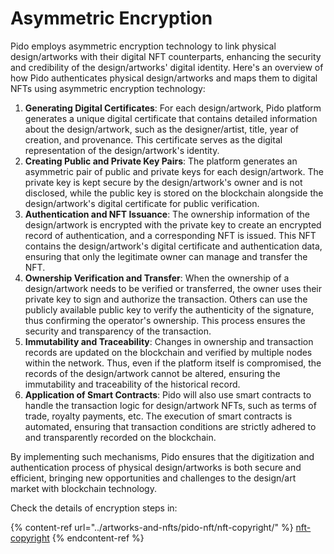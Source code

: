 # Asymmetric Encryption

Pido employs asymmetric encryption technology to link physical design/artworks with their digital NFT counterparts, enhancing the security and credibility of the design/artworks' digital identity. Here's an overview of how Pido authenticates physical design/artworks and maps them to digital NFTs using asymmetric encryption technology:

1. **Generating Digital Certificates**: For each design/artwork, Pido platform generates a unique digital certificate that contains detailed information about the design/artwork, such as the designer/artist, title, year of creation, and provenance. This certificate serves as the digital representation of the design/artwork's identity.
2. **Creating Public and Private Key Pairs**: The platform generates an asymmetric pair of public and private keys for each design/artwork. The private key is kept secure by the design/artwork's owner and is not disclosed, while the public key is stored on the blockchain alongside the design/artwork's digital certificate for public verification.
3. **Authentication and NFT Issuance**: The ownership information of the design/artwork is encrypted with the private key to create an encrypted record of authentication, and a corresponding NFT is issued. This NFT contains the design/artwork's digital certificate and authentication data, ensuring that only the legitimate owner can manage and transfer the NFT.
4. **Ownership Verification and Transfer**: When the ownership of a design/artwork needs to be verified or transferred, the owner uses their private key to sign and authorize the transaction. Others can use the publicly available public key to verify the authenticity of the signature, thus confirming the operator's ownership. This process ensures the security and transparency of the transaction.
5. **Immutability and Traceability**: Changes in ownership and transaction records are updated on the blockchain and verified by multiple nodes within the network. Thus, even if the platform itself is compromised, the records of the design/artwork cannot be altered, ensuring the immutability and traceability of the historical record.
6. **Application of Smart Contracts**: Pido will also use smart contracts to handle the transaction logic for design/artwork NFTs, such as terms of trade, royalty payments, etc. The execution of smart contracts is automated, ensuring that transaction conditions are strictly adhered to and transparently recorded on the blockchain.

By implementing such mechanisms, Pido ensures that the digitization and authentication process of physical design/artworks is both secure and efficient, bringing new opportunities and challenges to the design/art market with blockchain technology.

Check the details of encryption steps in:

{% content-ref url="../artworks-and-nfts/pido-nft/nft-copyright/" %}
[nft-copyright](../artworks-and-nfts/pido-nft/nft-copyright/)
{% endcontent-ref %}
